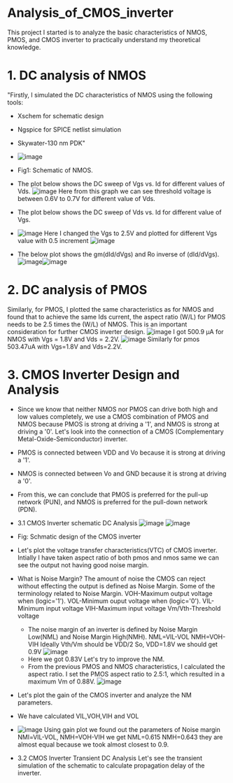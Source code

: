 # Analysis_of_CMOS_inverter
This project I started is to analyze the basic characteristics of NMOS, PMOS, and CMOS inverter to practically understand my theoretical knowledge.

# 1. DC analysis of NMOS
"Firstly, I simulated the DC characteristics of NMOS using the following tools:
- Xschem for schematic design
- Ngspice for SPICE netlist simulation
- Skywater-130 nm PDK"
- ![image](https://github.com/user-attachments/assets/abb22461-8014-42d6-b682-b243e8d453b8)
- Fig1: Schematic of NMOS.
  
- The plot below shows the DC sweep of Vgs vs. Id for different values of Vds.
  ![image](https://github.com/user-attachments/assets/864d5374-093a-417a-bbc5-d9f07f891985)
Here from this graph we can see threshold voltage is between 0.6V to 0.7V for different value of Vds.

- The plot below shows the DC sweep of Vds vs. Id for different value of Vgs.
- ![image](https://github.com/user-attachments/assets/bb1c68f2-5144-4131-b5f0-697bc24b4f9c)
Here I changed the Vgs to 2.5V and plotted for different Vgs value with 0.5 increment
![image](https://github.com/user-attachments/assets/8f5e8c61-a161-4fe6-b730-5174b7642b79)

- The below plot shows the gm(dId/dVgs) and Ro inverse of (dId/dVgs).
  ![image](https://github.com/user-attachments/assets/21d383d7-663c-45fc-9f15-00db9f1ec75a)![image](https://github.com/user-attachments/assets/0b4c533a-15b4-4b67-a63a-97d8582840f2)

# 2. DC analysis of PMOS
Similarly, for PMOS, I plotted the same characteristics as for NMOS and found that to achieve the same Ids current, the aspect ratio (W/L) for PMOS needs to be 2.5 times the (W/L) of NMOS. This is an important consideration for further CMOS inverter design.
![image](https://github.com/user-attachments/assets/e8f8765f-c135-4da8-9800-ebf9d7a2c132)
I got 500.9 µA for NMOS with Vgs = 1.8V and Vds = 2.2V.
![image](https://github.com/user-attachments/assets/caed9e1b-0a04-4e73-b9a1-7a2329c2561a)
Similarly for pmos 503.47uA with Vgs=1.8V and Vds=2.2V.

# 3. CMOS Inverter Design and Analysis
- Since we know that neither NMOS nor PMOS can drive both high and low values completely, we use a CMOS combination of PMOS and NMOS because PMOS is strong at driving a '1', and NMOS is strong at driving a '0'.
Let's look into the connection of a CMOS (Complementary Metal-Oxide-Semiconductor) inverter.
- PMOS is connected between VDD and Vo because it is strong at driving a '1'.
- NMOS is connected between Vo and GND because it is strong at driving a '0'.
- From this, we can conclude that PMOS is preferred for the pull-up network (PUN), and NMOS is preferred for the pull-down network (PDN).

- 3.1 CMOS Inverter schematic DC Analysis
![image](https://github.com/user-attachments/assets/2a35092c-504d-4e87-86a1-fcec9323d8c9)
![image](https://github.com/user-attachments/assets/14c871f5-b5ba-46c5-a0aa-afc1e8fb778a)
- Fig: Schmatic design of the CMOS inverter
- Let's plot the voltage transfer characteristics(VTC) of CMOS inverter.
Intially I have taken aspect ratio of both pmos and nmos same we can see the output not having good noise margin.
- What is Noise Margin?
  The amount of noise the CMOS can reject without effecting the output is defined as Noise Margin.
  Some of the terminology related to Noise Margin.
  VOH-Maximum output voltage when (logic='1').
  VOL-Minimum ouput voltage when (logic='0').
  VIL-Minimum input voltage
  VIH-Maximum input voltage
  Vm/Vth-Threshold voltage
  - The noise margin of an inverter is defined by Noise Margin Low(NML) and Noise Margin High(NMH).
  NML=VIL-VOL
  NMH=VOH-VIH
  Ideally Vth/Vm should be VDD/2
  So, VDD=1.8V we should get 0.9V
  ![image](https://github.com/user-attachments/assets/97e69423-f0e7-49e4-8c8e-b57c86c96887)
  - Here we got 0.83V Let's try to improve the NM.
  - From the previous PMOS and NMOS characteristics, I calculated the aspect ratio. I set the PMOS
  aspect ratio to 2.5:1, which resulted in a maximum Vm of 0.88V.
  ![image](https://github.com/user-attachments/assets/33537bc3-7631-4f22-aaaf-fde34b05e6a1)
- Let's plot the gain of the CMOS inverter and analyze the NM parameters.
- We have calculated VIL,VOH,VIH and VOL
- ![image](https://github.com/user-attachments/assets/8ec575c9-0b7c-4228-9f0e-386f56165bfa)
  Using gain plot we found out the parameters of Noise margin NMl=VIL-VOL, NMH=VOH-VIH
  we get NML=0.615 NMH=0.643 they are almost equal because we took almost closest to 0.9.
  
- 3.2 CMOS Inverter Transient DC Analysis
  Let's see the transient simulation of the schematic to calculate propagation delay of the inverter.
  
  
